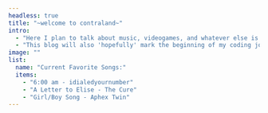 ```yaml
---
headless: true
title: "~welcome to contraland~"
intro: 
  - "Here I plan to talk about music, videogames, and whatever else is my interest of the day!"
  - "This blog will also 'hopefully' mark the beginning of my coding journey :)"
image: ""
list:
  name: "Current Favorite Songs:"
  items: 
    - "6:00 am - idialedyournumber"
    - "A Letter to Elise - The Cure"
    - "Girl/Boy Song - Aphex Twin"
---
```

